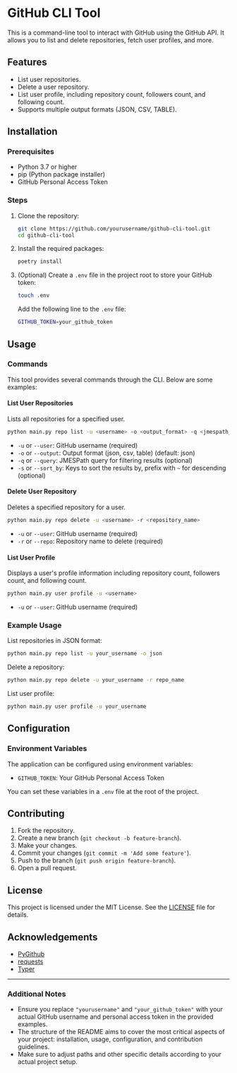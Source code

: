 # GitHub CLI Tool

This is a command-line tool to interact with GitHub using the GitHub API. It allows you to list and delete repositories, fetch user profiles, and more.

## Features

- List user repositories.
- Delete a user repository.
- List user profile, including repository count, followers count, and following count.
- Supports multiple output formats (JSON, CSV, TABLE).

## Installation

### Prerequisites

- Python 3.7 or higher
- pip (Python package installer)
- GitHub Personal Access Token

### Steps

1. Clone the repository:

    ```sh
    git clone https://github.com/yourusername/github-cli-tool.git
    cd github-cli-tool
    ```

2. Install the required packages:

    ```sh
    poetry install
    ```

3. (Optional) Create a `.env` file in the project root to store your GitHub token:

    ```sh
    touch .env
    ```

    Add the following line to the `.env` file:

    ```sh
    GITHUB_TOKEN=your_github_token
    ```

## Usage

### Commands

This tool provides several commands through the CLI. Below are some examples:

#### List User Repositories

Lists all repositories for a specified user.

```sh
python main.py repo list -u <username> -o <output_format> -q <jmespath_query> -s <sort_keys>
```

- `-u` or `--user`: GitHub username (required)
- `-o` or `--output`: Output format (json, csv, table) (default: json)
- `-q` or `--query`: JMESPath query for filtering results (optional)
- `-s` or `--sort_by`: Keys to sort the results by, prefix with `~` for descending (optional)

#### Delete User Repository

Deletes a specified repository for a user.

```sh
python main.py repo delete -u <username> -r <repository_name>
```

- `-u` or `--user`: GitHub username (required)
- `-r` or `--repo`: Repository name to delete (required)

#### List User Profile

Displays a user's profile information including repository count, followers count, and following count.

```sh
python main.py user profile -u <username>
```

- `-u` or `--user`: GitHub username (required)

### Example Usage

List repositories in JSON format:

```sh
python main.py repo list -u your_username -o json
```

Delete a repository:

```sh
python main.py repo delete -u your_username -r repo_name
```

List user profile:

```sh
python main.py user profile -u your_username
```

## Configuration

### Environment Variables

The application can be configured using environment variables:

- `GITHUB_TOKEN`: Your GitHub Personal Access Token

You can set these variables in a `.env` file at the root of the project.

## Contributing

1. Fork the repository.
2. Create a new branch (`git checkout -b feature-branch`).
3. Make your changes.
4. Commit your changes (`git commit -m 'Add some feature'`).
5. Push to the branch (`git push origin feature-branch`).
6. Open a pull request.

## License

This project is licensed under the MIT License. See the [LICENSE](LICENSE) file for details.

## Acknowledgements

- [PyGithub](https://github.com/PyGithub/PyGithub)
- [requests](https://requests.readthedocs.io/)
- [Typer](https://typer.tiangolo.com/)

---

### Additional Notes

- Ensure you replace `"yourusername"` and `"your_github_token"` with your actual GitHub username and personal access token in the provided examples.
- The structure of the README aims to cover the most critical aspects of your project: installation, usage, configuration, and contribution guidelines.
- Make sure to adjust paths and other specific details according to your actual project setup.
